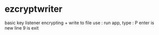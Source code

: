 # ezcryptwriter
basic key listener encrypting + write to file
use :
run app, type : P
enter is new line
9 is exit